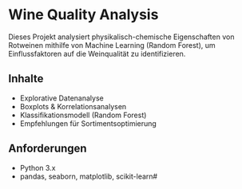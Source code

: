 #  Wine Quality Analysis 

Dieses Projekt analysiert physikalisch-chemische Eigenschaften von Rotweinen mithilfe von Machine Learning (Random Forest), um Einflussfaktoren auf die Weinqualität zu identifizieren.

## Inhalte
- Explorative Datenanalyse
- Boxplots & Korrelationsanalysen
- Klassifikationsmodell (Random Forest)
- Empfehlungen für Sortimentsoptimierung

## Anforderungen
- Python 3.x
- pandas, seaborn, matplotlib, scikit-learn#

